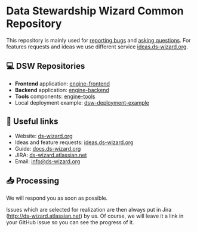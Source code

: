 # Data Stewardship Wizard Common Repository

This repository is mainly used for [reporting bugs](https://github.com/ds-wizard/ds-wizard/issues/new?assignees=&labels=Bug&template=bug_report.md&title=) and [asking questions](https://github.com/ds-wizard/ds-wizard/issues/new?assignees=&labels=Question&template=question.md&title=). For features requests and ideas we use different service [ideas.ds-wizard.org](https://ideas.ds-wizard.org).

## :computer: DSW Repositories

* **Frontend** application: [engine-frontend](https://github.com/ds-wizard/engine-frontend)
* **Backend** application: [engine-backend](https://github.com/ds-wizard/engine-backend)
* **Tools** components: [engine-tools](https://github.com/ds-wizard/engine-tools)
* Local deployment example: [dsw-deployment-example](https://github.com/ds-wizard/dsw-deployment-example)

## :link: Useful links

* Website: [ds-wizard.org](https://ds-wizard.org)
* Ideas and feature requests: [ideas.ds-wizard.org](https://ideas.ds-wizard.org)
* Guide: [docs.ds-wizard.org](https://guide.ds-wizard.org)
* JIRA: [ds-wizard.atlassian.net](http://ds-wizard.atlassian.net)
* Email: [info@ds-wizard.org](mailto:info@ds-wizard.org)

## :inbox_tray: Processing

We will respond you as soon as possible. 

Issues which are selected for realization are then always put in Jira (http://ds-wizard.atlassian.net) by us. Of course, we will leave it a link in your GitHub issue so you can see the progress of it.
